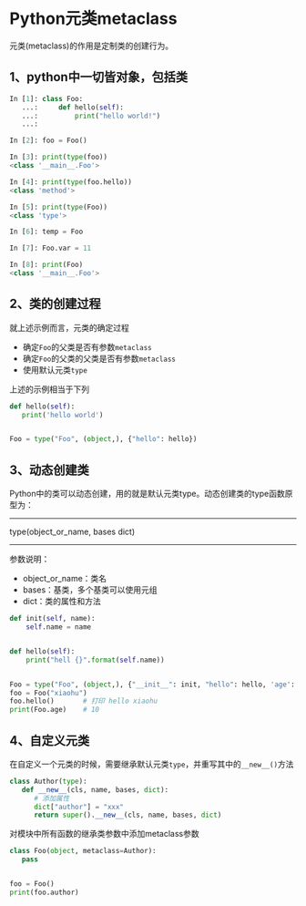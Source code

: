 # Python元类metaclass

元类(metaclass)的作用是定制类的创建行为。

## 1、python中一切皆对象，包括类

```python
In [1]: class Foo: 
   ...:     def hello(self): 
   ...:         print("hello world!") 
   ...:

In [2]: foo = Foo()

In [3]: print(type(foo))
<class '__main__.Foo'>

In [4]: print(type(foo.hello))
<class 'method'>

In [5]: print(type(Foo))
<class 'type'>

In [6]: temp = Foo

In [7]: Foo.var = 11

In [8]: print(Foo)
<class '__main__.Foo'>
```

## 2、类的创建过程

就上述示例而言，元类的确定过程
- 确定`Foo`的父类是否有参数`metaclass`
- 确定`Foo`的父类的父类是否有参数`metaclass`
- 使用默认元类`type`

上述的示例相当于下列

```python
def hello(self):
   print('hello world')


Foo = type("Foo", (object,), {"hello": hello})
```

## 3、动态创建类

Python中的类可以动态创建，用的就是默认元类type。动态创建类的type函数原型为：

---
type(object_or_name, bases dict)

---

参数说明：
- object_or_name：类名
- bases：基类，多个基类可以使用元组
- dict：类的属性和方法

```python
def init(self, name):
    self.name = name


def hello(self):
    print("hell {}".format(self.name))


Foo = type("Foo", (object,), {"__init__": init, "hello": hello, 'age': 10})
foo = Foo("xiaohu")
foo.hello()       # 打印 hello xiaohu
print(Foo.age)    # 10
```

## 4、自定义元类

在自定义一个元类的时候，需要继承默认元类`type`，并重写其中的`__new__()`方法

```python
class Author(type):
   def __new__(cls, name, bases, dict):
      # 添加属性
      dict["author"] = "xxx"
      return super().__new__(cls, name, bases, dict)
```

对模块中所有函数的继承类参数中添加metaclass参数

```python
class Foo(object, metaclass=Author):
   pass


foo = Foo()
print(foo.author)
```

